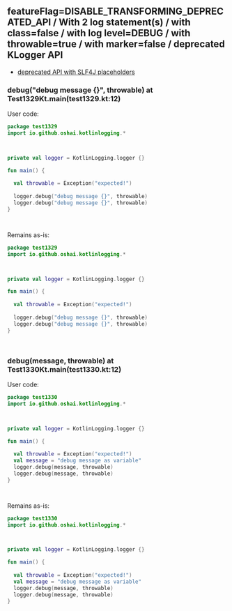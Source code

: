 ## featureFlag=DISABLE_TRANSFORMING_DEPRECATED_API / With 2 log statement(s) / with class=false / with log level=DEBUG / with throwable=true / with marker=false / deprecated KLogger API

* [deprecated API with SLF4J placeholders](deprecated-slf4j-placeholders.md)

###  debug("debug message {}", throwable) at Test1329Kt.main(test1329.kt:12)

User code:
```kotlin
package test1329
import io.github.oshai.kotlinlogging.*



private val logger = KotlinLogging.logger {}

fun main() {
  
  val throwable = Exception("expected!")
  
  logger.debug("debug message {}", throwable)
  logger.debug("debug message {}", throwable)
}




```
  
Remains as-is:
```kotlin
package test1329
import io.github.oshai.kotlinlogging.*



private val logger = KotlinLogging.logger {}

fun main() {
  
  val throwable = Exception("expected!")
  
  logger.debug("debug message {}", throwable)
  logger.debug("debug message {}", throwable)
}




```

###  debug(message, throwable) at Test1330Kt.main(test1330.kt:12)

User code:
```kotlin
package test1330
import io.github.oshai.kotlinlogging.*



private val logger = KotlinLogging.logger {}

fun main() {
  
  val throwable = Exception("expected!")
  val message = "debug message as variable"
  logger.debug(message, throwable)
  logger.debug(message, throwable)
}




```
  
Remains as-is:
```kotlin
package test1330
import io.github.oshai.kotlinlogging.*



private val logger = KotlinLogging.logger {}

fun main() {
  
  val throwable = Exception("expected!")
  val message = "debug message as variable"
  logger.debug(message, throwable)
  logger.debug(message, throwable)
}




```
